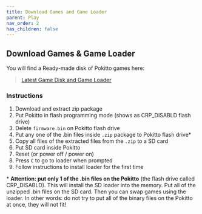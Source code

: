 ```yaml
---
title: Download Games and Game Loader
parent: Play
nav_order: 2
has_children: false
---
```



## Download Games & Game Loader

You will find a Ready-made disk of Pokitto games here:
> [Latest Game Disk and Game Loader](https://www.pokitto.com/games/)


### Instructions
1. Download and extract zip package
2. Put Pokitto in flash programming mode (shows as CRP_DISABLD flash drive)
3. Delete `firmware.bin` on Pokitto flash drive
4. Put any one of the .bin files inside `.zip` package to Pokitto flash drive*
5. Copy all files of the extracted files from the `.zip` to a SD card
6. Put SD card inside Pokitto
7. Reset (or power off / power on)
8. Press `C` to go to loader when prompted
9. Follow instructions to install loader for the first time

<p class="fs-3 text-yellow-300">
* <strong>Attention: put only 1 of the .bin files on the Pokitto</strong> (the flash drive called CRP_DISABLD). This will install the SD loader into the memory. Put all of the unzipped .bin files on the SD card. Then you can swap games using the loader. In other words: do not try to put all of the binary files on the Pokitto at once, they will not fit!
</p>
